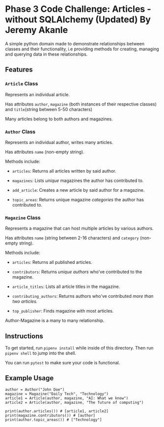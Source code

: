 # Phase 3 Code Challenge: Articles - without SQLAlchemy (Updated) By Jeremy Akanle

A simple python domain made to demonstrate relationships between classes and their functionality, i.e providing methods for creating, managing and querying data in these relationships.

## Features

### `Article` Class

Represents an individual article.

Has attributes `author`, `magazine` (both instances of their respective classes) and `title`(string between 5-50 characters)

Many articles belong to both authors and magazines.

### `Author` Class

Represents an individual author, writes many articles.

Has attributes `name` (non-empty string).

Methods include:
  - `articles`: Returns all articles written by said author.
  
  - `magazines`: Lists *unique* magazines the author has contributed to.

  - `add_article`: Creates a new article by said author for a magazine.

  - `topic_areas`: Returns unique magazine *categories* the author has contributed to.


### `Magazine` Class

Represents a magazine that can host multiple articles by various authors.

Has attributes `name` (string between 2-16 characters) and `category` (non-empty string).

Methods include:
  - `articles`: Returns all published articles.

  - `contributors`: Returns *unique authors* who've contributed to the magazine.

  - `article_titles`: Lists all article titles in the magazine.

  - `contributing_authors`: Returns authors who've contributed *more than two articles.*

  - `top_publisher`: Finds magazine with most articles.

Author-Magazine is a many to many relationship.


## Instructions

To get started, run `pipenv install` while inside of this directory. Then run
`pipenv shell` to jump into the shell.

You can
run `pytest` to make sure your code is functional.


## Example Usage

```
author = Author("John Doe")
magazine = Magazine("Daily Tech", "Technology")
article1 = Article(author, magazine, "AI: What we know")
article2 = Article(author, magazine, "The future of computing")

print(author.articles()) # [article1, article2]
print(magazine.contributors()) # [author]
print(author.topic_areas()) # ["Technology"]

```